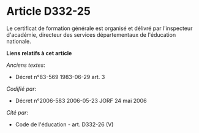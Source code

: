 # Article D332-25

Le certificat de formation générale est organisé et délivré par l'inspecteur d'académie, directeur des services
départementaux de l'éducation nationale.

**Liens relatifs à cet article**

_Anciens textes_:

  - Décret n°83-569 1983-06-29 art. 3

_Codifié par_:

  - Décret n°2006-583 2006-05-23 JORF 24 mai 2006

_Cité par_:

  - Code de l'éducation - art. D332-26 (V)
